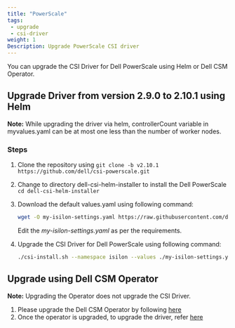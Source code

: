 ```yaml
---
title: "PowerScale"
tags: 
 - upgrade
 - csi-driver
weight: 1
Description: Upgrade PowerScale CSI driver
---
```

You can upgrade the CSI Driver for Dell PowerScale using Helm or Dell CSM Operator.

## Upgrade Driver from version 2.9.0 to 2.10.1 using Helm

**Note:** While upgrading the driver via helm, controllerCount variable in myvalues.yaml can be at most one less than the number of worker nodes.

### Steps

1. Clone the repository using `git clone -b v2.10.1 https://github.com/dell/csi-powerscale.git`

2. Change to directory dell-csi-helm-installer to install the Dell PowerScale `cd dell-csi-helm-installer`
3. Download the default values.yaml using following command:

   ```bash
   wget -O my-isilon-settings.yaml https://raw.githubusercontent.com/dell/helm-charts/csi-isilon-2.10.1/charts/csi-isilon/values.yaml
   ```

   Edit the _my-isilon-settings.yaml_ as per the requirements.
4. Upgrade the CSI Driver for Dell PowerScale using following command:

    ```bash
    ./csi-install.sh --namespace isilon --values ./my-isilon-settings.yaml --upgrade
    ```

## Upgrade using Dell CSM Operator

**Note:** Upgrading the Operator does not upgrade the CSI Driver.

1. Please upgrade the Dell CSM Operator by following [here](../../../../../deployment/csmoperator/#upgrade)
2. Once the operator is upgraded, to upgrade the driver, refer [here](../../../../../deployment/csmoperator/#upgrade-driver-using-dell-csm-operator)
